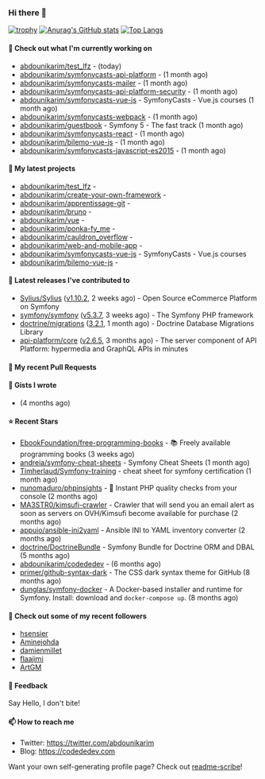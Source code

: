 ### Hi there 👋

[![trophy](https://github-profile-trophy.vercel.app/?username=abdounikarim&theme=onestar&row=1&column=7&no-frame=true&margin-w=13)](https://github.com/ryo-ma/github-profile-trophy)
[![Anurag's GitHub stats](https://github-readme-stats.vercel.app/api?username=abdounikarim&show_icons=true&theme=dark&count_private=true&hide_border=true)](https://github.com/anuraghazra/github-readme-stats)
[![Top Langs](https://github-readme-stats.vercel.app/api/top-langs/?username=abdounikarim&langs_count=8&layout=compact&theme=dark&hide_border=true)](https://github.com/anuraghazra/github-readme-stats)

#### 👷 Check out what I'm currently working on

- [abdounikarim/test_lfz](https://github.com/abdounikarim/test_lfz) -  (today)
- [abdounikarim/symfonycasts-api-platform](https://github.com/abdounikarim/symfonycasts-api-platform) -  (1 month ago)
- [abdounikarim/symfonycasts-mailer](https://github.com/abdounikarim/symfonycasts-mailer) -  (1 month ago)
- [abdounikarim/symfonycasts-api-platform-security](https://github.com/abdounikarim/symfonycasts-api-platform-security) -  (1 month ago)
- [abdounikarim/symfonycasts-vue-js](https://github.com/abdounikarim/symfonycasts-vue-js) - SymfonyCasts - Vue.js courses (1 month ago)
- [abdounikarim/symfonycasts-webpack](https://github.com/abdounikarim/symfonycasts-webpack) -  (1 month ago)
- [abdounikarim/guestbook](https://github.com/abdounikarim/guestbook) - Symfony 5 - The fast track (1 month ago)
- [abdounikarim/symfonycasts-react](https://github.com/abdounikarim/symfonycasts-react) -  (1 month ago)
- [abdounikarim/bilemo-vue-js](https://github.com/abdounikarim/bilemo-vue-js) -  (1 month ago)
- [abdounikarim/symfonycasts-javascript-es2015](https://github.com/abdounikarim/symfonycasts-javascript-es2015) -  (1 month ago)

#### 🌱 My latest projects

- [abdounikarim/test_lfz](https://github.com/abdounikarim/test_lfz) - 
- [abdounikarim/create-your-own-framework](https://github.com/abdounikarim/create-your-own-framework) - 
- [abdounikarim/apprentissage-git](https://github.com/abdounikarim/apprentissage-git) - 
- [abdounikarim/bruno](https://github.com/abdounikarim/bruno) - 
- [abdounikarim/vue](https://github.com/abdounikarim/vue) - 
- [abdounikarim/ponka-fy_me](https://github.com/abdounikarim/ponka-fy_me) - 
- [abdounikarim/cauldron_overflow](https://github.com/abdounikarim/cauldron_overflow) - 
- [abdounikarim/web-and-mobile-app](https://github.com/abdounikarim/web-and-mobile-app) - 
- [abdounikarim/symfonycasts-vue-js](https://github.com/abdounikarim/symfonycasts-vue-js) - SymfonyCasts - Vue.js courses
- [abdounikarim/bilemo-vue-js](https://github.com/abdounikarim/bilemo-vue-js) - 

#### 🔭 Latest releases I've contributed to

- [Sylius/Sylius](https://github.com/Sylius/Sylius) ([v1.10.2](https://github.com/Sylius/Sylius/releases/tag/v1.10.2), 2 weeks ago) - Open Source eCommerce Platform on Symfony
- [symfony/symfony](https://github.com/symfony/symfony) ([v5.3.7](https://github.com/symfony/symfony/releases/tag/v5.3.7), 3 weeks ago) - The Symfony PHP framework
- [doctrine/migrations](https://github.com/doctrine/migrations) ([3.2.1](https://github.com/doctrine/migrations/releases/tag/3.2.1), 1 month ago) - Doctrine Database Migrations Library
- [api-platform/core](https://github.com/api-platform/core) ([v2.6.5](https://github.com/api-platform/core/releases/tag/v2.6.5), 3 months ago) - The server component of API Platform: hypermedia and GraphQL APIs in minutes

#### 🔨 My recent Pull Requests


#### 📓 Gists I wrote

- [](https://gist.github.com/b237278802559acb0bcf1e2516ba718e) (4 months ago)

#### ⭐ Recent Stars

- [EbookFoundation/free-programming-books](https://github.com/EbookFoundation/free-programming-books) - :books: Freely available programming books (3 weeks ago)
- [andreia/symfony-cheat-sheets](https://github.com/andreia/symfony-cheat-sheets) - Symfony Cheat Sheets (1 month ago)
- [Timherlaud/Symfony-training](https://github.com/Timherlaud/Symfony-training) - cheat sheet for symfony certification (1 month ago)
- [nunomaduro/phpinsights](https://github.com/nunomaduro/phpinsights) - 🔰 Instant PHP quality checks from your console (2 months ago)
- [MA3STR0/kimsufi-crawler](https://github.com/MA3STR0/kimsufi-crawler) - Crawler that will send you an email alert as soon as servers on OVH/Kimsufi become available for purchase (2 months ago)
- [appuio/ansible-ini2yaml](https://github.com/appuio/ansible-ini2yaml) - Ansible INI to YAML inventory converter (2 months ago)
- [doctrine/DoctrineBundle](https://github.com/doctrine/DoctrineBundle) - Symfony Bundle for Doctrine ORM and DBAL (5 months ago)
- [abdounikarim/codededev](https://github.com/abdounikarim/codededev) -  (6 months ago)
- [primer/github-syntax-dark](https://github.com/primer/github-syntax-dark) - The CSS dark syntax theme for GitHub (8 months ago)
- [dunglas/symfony-docker](https://github.com/dunglas/symfony-docker) - A Docker-based installer and runtime for Symfony. Install: download and `docker-compose up`. (8 months ago)

#### 👯 Check out some of my recent followers

- [hsensier](https://github.com/hsensier)
- [Aminejohda](https://github.com/Aminejohda)
- [damienmillet](https://github.com/damienmillet)
- [flaajimi](https://github.com/flaajimi)
- [ArtGM](https://github.com/ArtGM)

#### 💬 Feedback

Say Hello, I don't bite!

#### 📫 How to reach me

- Twitter: https://twitter.com/abdounikarim
- Blog: https://codededev.com

Want your own self-generating profile page? Check out [readme-scribe](https://github.com/muesli/readme-scribe)!
